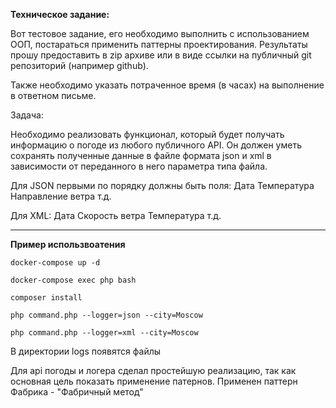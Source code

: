**Техническое задание:**

Вот тестовое задание, его необходимо выполнить с использованием ООП,
постараться применить паттерны проектирования.
Результаты прошу предоставить в zip архиве или в виде ссылки на
публичный git репозиторий (например github).

Также необходимо указать потраченное время (в часах) на выполнение в
ответном письме.

Задача:

Необходимо реализовать функционал, который будет получать информацию о
погоде из любого публичного API.
Он должен уметь сохранять полученные данные в файле формата json и xml в
зависимости от переданного в него параметра типа файла.

Для JSON первыми по порядку должны быть поля:
Дата
Температура
Направление ветра
т.д.

Для XML:
Дата
Скорость ветра
Температура
т.д.

-------------

**Пример использвоатения**

`docker-compose up -d`

`docker-compose exec php bash`

`composer install`

`php command.php --logger=json --city=Moscow`

`php command.php --logger=xml --city=Moscow`

В директории logs появятся файлы

Для api погоды и логера сделал простейшую реализацию, так как основная цель показать применение патернов.
Применен паттерн Фабрика - "Фабричный метод"


